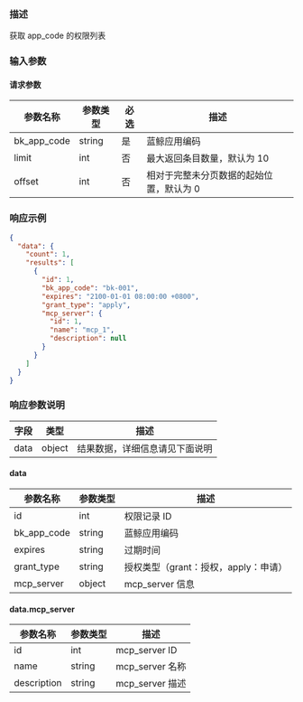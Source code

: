 ### 描述

获取 app_code 的权限列表

### 输入参数

#### 请求参数

| 参数名称        | 参数类型 | 必选 | 描述                    |
|-------------| -------- |----|-----------------------|
| bk_app_code | string   | 是  | 蓝鲸应用编码                |
| limit       | int      | 否  | 最大返回条目数量，默认为 10       |
| offset      | int      | 否  | 相对于完整未分页数据的起始位置，默认为 0 |


### 响应示例

```json
{
  "data": {
    "count": 1,
    "results": [
      {
        "id": 1,
        "bk_app_code": "bk-001",
        "expires": "2100-01-01 08:00:00 +0800",
        "grant_type": "apply",
        "mcp_server": {
          "id": 1,
          "name": "mcp_1",
          "description": null
        }
      }
    ]
  }
}
```

### 响应参数说明

| 字段    | 类型   | 描述                               |
| ------- | ------ | ---------------------------------- |
| data    | object | 结果数据，详细信息请见下面说明     |


#### data

| 参数名称         | 参数类型   | 描述                       |
|--------------|--------|--------------------------|
| id           | int    | 权限记录 ID                  |
| bk_app_code  | string | 蓝鲸应用编码                   |
| expires      | string | 过期时间                     |
| grant_type   | string | 授权类型（grant：授权，apply：申请）  |
| mcp_server   | object | mcp_server 信息            |


#### data.mcp_server

| 参数名称          | 参数类型    | 描述              |
|---------------|---------|-----------------|
| id            | int     | mcp_server ID   |
| name          | string  | mcp_server 名称   |
| description   | string  | mcp_server 描述   |
